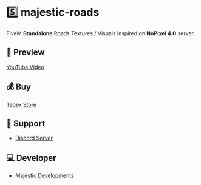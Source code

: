 # 5️⃣ majestic-roads
FiveM **Standalone** Roads Textures / Visuals inspired on **NoPixel 4.0** server.

## 👀 Preview
[YouTube Video](https://www.youtube.com/watch?v=ABveebricv4)

## 💰 Buy
[Tebex Store](https://www.patreon.com/MajesticDevelopment/shop/)

## 🤝 Support
- [Discord Server](https://discord.gg/7CNPNJsteW)

## 💻 Developer
- [Majestic Developments](https://discord.gg/7CNPNJsteW)
